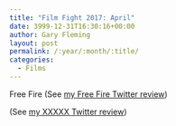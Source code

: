 ```yaml
---
title: "Film Fight 2017: April"
date: 3999-12-31T16:30:16+00:00
author: Gary Fleming
layout: post
permalink: /:year/:month/:title/
categories:
  - Films
---
```


Free Fire (See [my Free Fire Twitter review](https://twitter.com/garyfleming/status/848612676355883008))


(See [my XXXXX Twitter review]())
